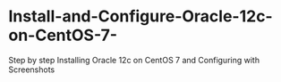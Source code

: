 # Install-and-Configure-Oracle-12c-on-CentOS-7-
Step by step Installing Oracle 12c on CentOS 7 and Configuring with Screenshots

